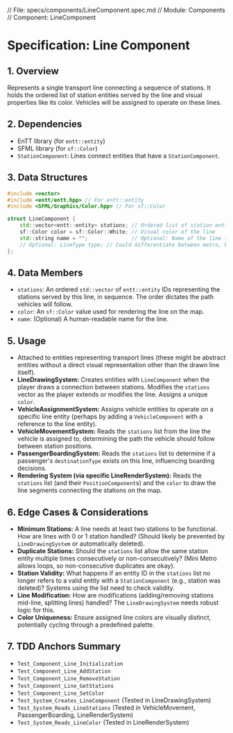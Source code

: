// File: specs/components/LineComponent.spec.md
// Module: Components
// Component: LineComponent

# Specification: Line Component

## 1. Overview

Represents a single transport line connecting a sequence of stations. It holds the ordered list of station entities served by the line and visual properties like its color. Vehicles will be assigned to operate on these lines.

## 2. Dependencies

- EnTT library (for `entt::entity`)
- SFML library (for `sf::Color`)
- `StationComponent`: Lines connect entities that have a `StationComponent`.

## 3. Data Structures

```cpp
#include <vector>
#include <entt/entt.hpp> // For entt::entity
#include <SFML/Graphics/Color.hpp> // For sf::Color

struct LineComponent {
    std::vector<entt::entity> stations; // Ordered list of station entities on this line
    sf::Color color = sf::Color::White; // Visual color of the line
    std::string name = "";              // Optional: Name of the line (e.g., "Red Line")
    // Optional: LineType type; // Could differentiate between metro, bus later
};
```

## 4. Data Members

- `stations`: An ordered `std::vector` of `entt::entity` IDs representing the stations served by this line, in sequence. The order dictates the path vehicles will follow.
- `color`: An `sf::Color` value used for rendering the line on the map.
- `name`: (Optional) A human-readable name for the line.

## 5. Usage

- Attached to entities representing transport lines (these might be abstract entities without a direct visual representation other than the drawn line itself).
- **LineDrawingSystem:** Creates entities with `LineComponent` when the player draws a connection between stations. Modifies the `stations` vector as the player extends or modifies the line. Assigns a unique `color`.
- **VehicleAssignmentSystem:** Assigns vehicle entities to operate on a specific line entity (perhaps by adding a `VehicleComponent` with a reference to the line entity).
- **VehicleMovementSystem:** Reads the `stations` list from the line the vehicle is assigned to, determining the path the vehicle should follow between station positions.
- **PassengerBoardingSystem:** Reads the `stations` list to determine if a passenger's `destinationType` exists on this line, influencing boarding decisions.
- **Rendering System (via specific LineRenderSystem):** Reads the `stations` list (and their `PositionComponent`s) and the `color` to draw the line segments connecting the stations on the map.

## 6. Edge Cases & Considerations

- **Minimum Stations:** A line needs at least two stations to be functional. How are lines with 0 or 1 station handled? (Should likely be prevented by `LineDrawingSystem` or automatically deleted).
- **Duplicate Stations:** Should the `stations` list allow the same station entity multiple times consecutively or non-consecutively? (Mini Metro allows loops, so non-consecutive duplicates are okay).
- **Station Validity:** What happens if an entity ID in the `stations` list no longer refers to a valid entity with a `StationComponent` (e.g., station was deleted)? Systems using the list need to check validity.
- **Line Modification:** How are modifications (adding/removing stations mid-line, splitting lines) handled? The `LineDrawingSystem` needs robust logic for this.
- **Color Uniqueness:** Ensure assigned line colors are visually distinct, potentially cycling through a predefined palette.

## 7. TDD Anchors Summary

- `Test_Component_Line_Initialization`
- `Test_Component_Line_AddStation`
- `Test_Component_Line_RemoveStation`
- `Test_Component_Line_GetStations`
- `Test_Component_Line_SetColor`
- `Test_System_Creates_LineComponent` (Tested in LineDrawingSystem)
- `Test_System_Reads_LineStations` (Tested in VehicleMovement, PassengerBoarding, LineRenderSystem)
- `Test_System_Reads_LineColor` (Tested in LineRenderSystem)